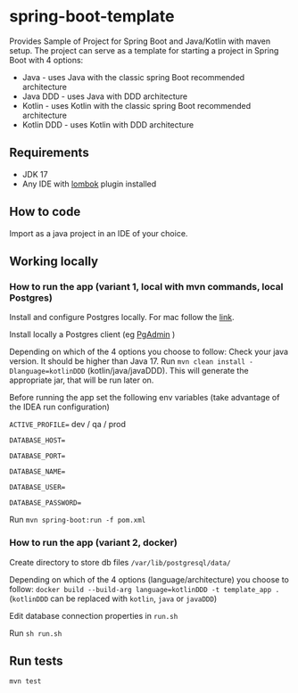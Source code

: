 # spring-boot-template
Provides Sample of Project for Spring Boot and Java/Kotlin with maven setup.
The project can serve as a template for starting a project in Spring Boot with 4 options:
- Java - uses Java with the classic spring Boot recommended architecture
- Java DDD - uses Java with DDD architecture
- Kotlin - uses Kotlin with the classic spring Boot recommended architecture
- Kotlin DDD - uses Kotlin with DDD architecture

## Requirements
* JDK 17
* Any IDE with [lombok](https://projectlombok.org/) plugin installed

## How to code
Import as a java project in an IDE of your choice.

## Working locally
### How to run the app (variant 1, local with mvn commands, local Postgres)
Install and configure Postgres locally. For mac follow the [link](https://www.sqlshack.com/setting-up-a-postgresql-database-on-mac/).

Install locally a Postgres client (eg [PgAdmin](https://www.pgadmin.org/download/pgadmin-4-macos/) )

Depending on which of the 4 options you choose to follow:
Check your java version. It should be higher than Java 17.
Run `mvn clean install -Dlanguage=kotlinDDD` (kotlin/java/javaDDD). This will generate the appropriate jar, that will be run later on.

Before running the app set the following env variables (take advantage of the IDEA run configuration)

`ACTIVE_PROFILE=` dev / qa / prod

`DATABASE_HOST=`

`DATABASE_PORT=`

`DATABASE_NAME=`

`DATABASE_USER=`

`DATABASE_PASSWORD=`

Run `mvn spring-boot:run -f pom.xml`

### How to run the app (variant 2, docker)
Create directory to store db files `/var/lib/postgresql/data/`

Depending on which of the 4 options (language/architecture) you choose to follow:
`docker build --build-arg language=kotlinDDD -t template_app .` (`kotlinDDD` can be replaced with `kotlin`, `java` or `javaDDD`)

Edit database connection properties in `run.sh`

Run `sh run.sh`

## Run tests
`mvn test`
